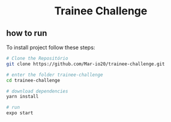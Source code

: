 <h1 align="center">Trainee Challenge
</h1>

## how to run

To install project follow these steps:

```bash
# Clone the Repositório
git clone https://github.com/Mar-io20/trainee-challenge.git
```

```bash
# enter the folder trainee-challenge
cd trainee-challenge
```

```bash
# download dependencies
yarn install
```

```bash
# run
expo start
```
